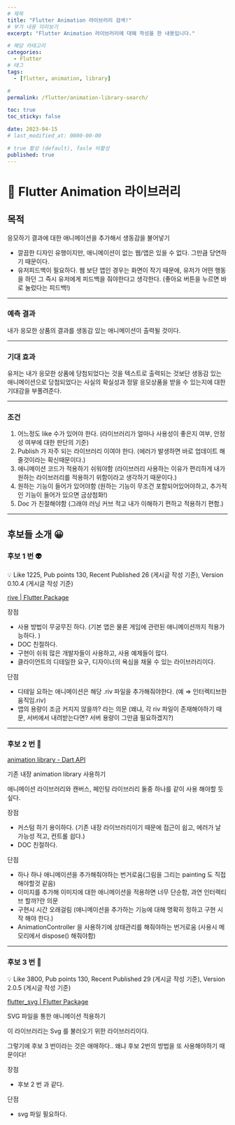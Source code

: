 ```yaml
---
# 제목
title: "Flutter Animation 라이브러리 검색!"
# 부가 내용 미리보기
excerpt: "Flutter Animation 라이브러리에 대해 작성을 한 내용입니다."

# 해당 카테고리
categories:
  - Flutter
# 태그 
tags:
  - [flutter, animation, library]

# 
permalink: /flutter/animation-library-search/

toc: true
toc_sticky: false

date: 2023-04-15
# last_modified_at: 0000-00-00

# true 활성 (default), fasle 비활성 
published: true
---
```


# 🦥 Flutter Animation 라이브러리

## 목적

응모하기 결과에 대한 애니메이션을 추가해서 생동감을 불어넣기
- 깔끔한 디자인 유행이지만, 애니메이션이 없는 웹/앱은 있을 수 없다. 그만큼 당연하기 때문이다.
- 유저피드백이 필요하다. 웹 보단 앱인 경우는 화면이 작기 때문에, 유저가 어떤 행동을 하던 그 즉시 유저에게 피드백을 줘야한다고 생각한다. (좋아요 버튼을 누르면 바로 눌렀다는 피드백!)
---

### 예측 결과

내가 응모한 상품의 결과를 생동감 있는 애니메이션이 출력될 것이다.

---

### 기대 효과

유저는 내가 응모한 상품에 당첨되었다는 것을 텍스트로 출력되는 것보단 생동감 있는 애니메이션으로 당첨되었다는 사실의 확실성과 정말 응모상품을 받을 수 있는지에 대한 기대감을 부풀려준다.

---

### 조건

1. 어느정도 like 수가 있어야 한다. (라이브러리가 얼마나 사용성이 좋은지 여부, 안정성 여부에 대한 판단의 기준)
2. Publish 가 자주 되는 라이브러리 이여야 한다. (에러가 발생하면 바로 업데이트 해줄것이라는 확신때문이다.)
3. 애니메이션 코드가 적용하기 쉬워야함 (라이브러리 사용하는 이유가 편리하게 내가 원하는 라이브러리를 적용하기 위함이라고 생각하기 때문이다.)
4. 원하는 기능이 들어가 있어야함 (원하는 기능이 무조건 포함되어있어야하고, 추가적인 기능이 들어가 있으면 금상첨화!)
5. Doc 가 친절해야함 (그래야 러닝 커브 적고 내가 이해하기 편하고 적용하기 편함.)

---

## 후보들 소개 😀

### 후보 1 번 👽

💡 Like 1225, Pub points 130, Recent Published 26 (게시글 작성 기준), Version 0.10.4 (게시글 작성 기준)


[rive | Flutter Package](https://pub.dev/packages/rive#examples)

장점

 

- 사용 방법이 무궁무진 하다. (기본 앱은 물론 게임에 관련된 애니메이션까지 적용가능하다. )
- DOC 친절하다.
- 구현이 쉬워 많은 개발자들이 사용하고, 사용 예제들이 많다.
- 클라이언트의 디테일한 요구, 디자이너의 욕심을 채울 수 있는 라이브러리이다.

단점

- 디테일 요하는 애니메이션은 해당 .riv 파일을  추가해줘야한다. (예 ⇒ 인터렉티브한 움직임.riv)
- 앱의 용량이 조금 커지지 않을까? 라는 의문 (왜냐, 각 riv 파일이 존재해야하기 때문, 서버에서 내려받는다면? 서버 용량이 그만큼 필요하겠지?)

---

### 후보 2 번 👾

[animation library - Dart API](https://api.flutter.dev/flutter/animation/animation-library.html)

기존 내장 animation library 사용하기

애니메이션 라이브러리와 캔버스, 페인팅 라이브러리 둘중 하나를 같이 사용 해야할 듯 싶다.

장점

- 커스텀 하기 용이하다. (기존 내장 라이브러리이기 때문에 접근이 쉽고, 에러가 날 가능성 적고, 컨트롤 쉽다.)
- DOC 친절하다.

단점 

- 하나 하나 애니메이션을 추가해줘야하는 번거로움(그림을 그리는 painting 도 직접 해야할것 같음)
- 이미지를 추가해 이미지에 대한 애니메이션을 적용하면 너무 단순함, 과연 인터렉티브 할까?란 의문
- 구현시 시간 오래걸림 (애니메이션을 추가하는 기능에 대해 명확히 정하고 구현 시작 해야 한다.)
- AnimationController 을 사용하기에 상태관리를 해줘야하는 번거로움 (사용시 메모리에서 dispose() 해줘야함)

---

### 후보 3 번 👻

💡 Like 3800, Pub points 130, Recent Published 29 (게시글 작성 기준), Version 2.0.5 (게시글 작성 기준)


[flutter_svg | Flutter Package](https://pub.dev/packages/flutter_svg)

SVG 파일을 통한 애니메이션 적용하기

이 라이브러리는 Svg 를 불러오기 위한 라이브러리이다.

그렇기에 후보 3 번이라는 것은 애매하다.. 왜냐 후보 2번의 방법을 또 사용해야하기 때문이다!

장점

- 후보 2 번 과 같다.

단점

- svg 파일 필요하다.